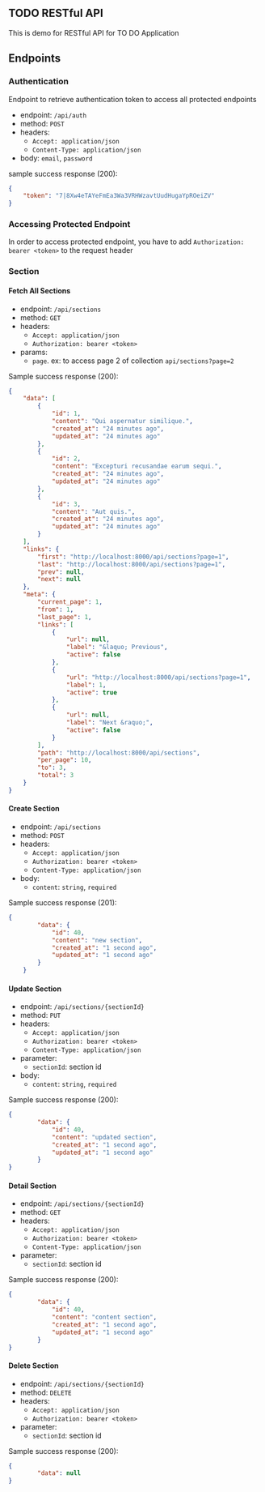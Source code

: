 ## TODO RESTful API

This is demo for RESTful API for TO DO Application

## Endpoints

### Authentication

Endpoint to retrieve authentication token to access all protected endpoints

- endpoint: `/api/auth`
- method: `POST`
- headers:
  - `Accept: application/json`
  - `Content-Type: application/json`
- body: `email`, `password`

sample success response (200):

```json
{
    "token": "7|8Xw4eTAYeFmEa3Wa3VRHWzavtUudHugaYpROeiZV"
}
```

### Accessing Protected Endpoint

In order to access protected endpoint, you have to add `Authorization: bearer <token>` to the request header

### Section

#### Fetch All Sections

- endpoint: `/api/sections`
- method: `GET`
- headers:
  - `Accept: application/json`
  - `Authorization: bearer <token>`
- params:
  - `page`. ex: to access page 2 of collection `api/sections?page=2`
  
Sample success response (200):

```json
{
    "data": [
        {
            "id": 1,
            "content": "Qui aspernatur similique.",
            "created_at": "24 minutes ago",
            "updated_at": "24 minutes ago"
        },
        {
            "id": 2,
            "content": "Excepturi recusandae earum sequi.",
            "created_at": "24 minutes ago",
            "updated_at": "24 minutes ago"
        },
        {
            "id": 3,
            "content": "Aut quis.",
            "created_at": "24 minutes ago",
            "updated_at": "24 minutes ago"
        }
    ],
    "links": {
        "first": "http://localhost:8000/api/sections?page=1",
        "last": "http://localhost:8000/api/sections?page=1",
        "prev": null,
        "next": null
    },
    "meta": {
        "current_page": 1,
        "from": 1,
        "last_page": 1,
        "links": [
            {
                "url": null,
                "label": "&laquo; Previous",
                "active": false
            },
            {
                "url": "http://localhost:8000/api/sections?page=1",
                "label": 1,
                "active": true
            },
            {
                "url": null,
                "label": "Next &raquo;",
                "active": false
            }
        ],
        "path": "http://localhost:8000/api/sections",
        "per_page": 10,
        "to": 3,
        "total": 3
    }
}
```

#### Create Section

- endpoint: `/api/sections`
- method: `POST`
- headers:
  - `Accept: application/json`
  - `Authorization: bearer <token>`
  - `Content-Type: application/json`
- body:
  - `content`: `string`, `required`
  
Sample success response (201):

```json
{
        "data": {
            "id": 40,
            "content": "new section",
            "created_at": "1 second ago",
            "updated_at": "1 second ago"
        }
    }
```

#### Update Section

- endpoint: `/api/sections/{sectionId}`
- method: `PUT`
- headers:
  - `Accept: application/json`
  - `Authorization: bearer <token>`
  - `Content-Type: application/json`
- parameter:
  - `sectionId`: section id
- body:
  - `content`: `string`, `required`
  
Sample success response (200):

```json
{
        "data": {
            "id": 40,
            "content": "updated section",
            "created_at": "1 second ago",
            "updated_at": "1 second ago"
        }
}
```

#### Detail Section

- endpoint: `/api/sections/{sectionId}`
- method: `GET`
- headers:
  - `Accept: application/json`
  - `Authorization: bearer <token>`
  - `Content-Type: application/json`
- parameter:
  - `sectionId`: section id
  
Sample success response (200):

```json
{
        "data": {
            "id": 40,
            "content": "content section",
            "created_at": "1 second ago",
            "updated_at": "1 second ago"
        }
}
```

#### Delete Section

- endpoint: `/api/sections/{sectionId}`
- method: `DELETE`
- headers:
  - `Accept: application/json`
  - `Authorization: bearer <token>`
- parameter:
  - `sectionId`: section id
  
Sample success response (200):

```json
{
        "data": null
}
```
